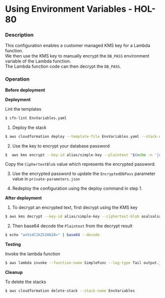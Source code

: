# Using Environment Variables - HOL-80

### Description

This configuration enables a customer managed KMS key for a Lambda function.  
We then use the KMS key to manually encrypt the `DB_PASS` environment variable of the Lambda function.  
The Lambda function code can then decrypt the `DB_PASS`.

### Operation

**Before deployment**

**Deployment**

Lint the templates

```bash
$ cfn-lint EnvVariables.yaml
```

1. Deploy the stack

```bash
$ aws cloudformation deploy --template-file EnvVariables.yaml --stack-name EnvVariables --capabilities CAPABILITY_NAMED_IAM --parameter-overrides file://private-parameters.json
```

2. Use the key to encrypt your database password

```bash
$  aws kms encrypt --key-id alias/simple-key --plaintext "$(echo -n 'just-de-Goo' | base64)"
```

Copy the `CiphertextBlob` value which represents the encrypted password.

3. Use the encrypted password to update the `EncryptedDbPass` parameter value in `private-parameters.json`

4. Redeploy the configuration using the deploy command in step 1.

**After deployment**

1. To decrypt an encrypted text, first decrypt using the KMS key

```bash
$ aws kms decrypt --key-id alias/simple-key --ciphertext-blob asalsalsa
```

2. Then base64 decode the `Plaintext` from the decrypt result

```bash
$ echo "anVzdC1kZS1Hb28=" | base64 --decode
```

**Testing**

Invoke the lambda function

```bash
$ aws lambda invoke --function-name SimpleFunc --log-type Tail output.json --no-cli-page
```

<!-- @todo: There is an error in the python code, "errorMessage": "An error occurred (InvalidCiphertextException) when calling the Decrypt operation: -->

**Cleanup**

To delete the stacks

```bash
$ aws cloudformation delete-stack --stack-name EnvVariables
```
